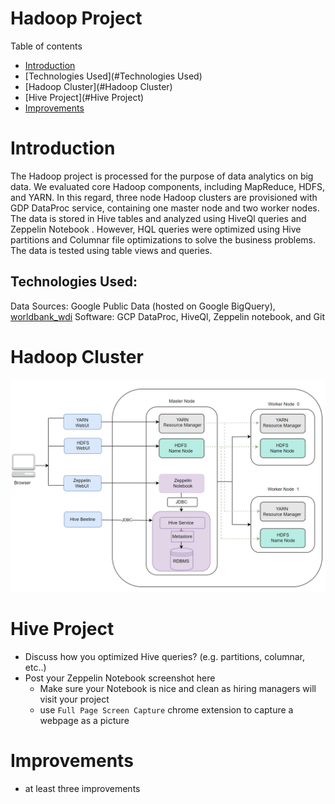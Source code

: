 # Hadoop Project
Table of contents
* [Introduction](#Introduction)
* [Technologies Used](#Technologies Used)
* [Hadoop Cluster](#Hadoop Cluster)
* [Hive Project](#Hive Project)
* [Improvements](#Improvements)

# Introduction
The Hadoop project is processed for the purpose of data analytics on big data. 
We evaluated core Hadoop components, including MapReduce, HDFS, and YARN. In this regard, three node 
Hadoop clusters are provisioned with GDP DataProc service, containing one master node and two worker nodes.
The data is stored in Hive tables and analyzed using HiveQl queries and Zeppelin Notebook . 
However, HQL queries were optimized using Hive partitions and Columnar file optimizations to solve 
the business problems. The data is tested using table views and queries.

## Technologies Used:
Data Sources: Google Public Data (hosted on Google BigQuery), [worldbank_wdi](https://www.notion.so/jarvisdev/Setup-Hadoop-Cluster-04de4b26e5b1454fa2dcaf5f5c475d99#74dbd6c579334e78a7153860beb3d470)
Software: GCP DataProc, HiveQl, Zeppelin notebook, and  Git

# Hadoop Cluster
<p align="center">
  <img src="https://github.com/halmasieh/-jarvis_data_eng_HomaAlmasieh/blob/develop/hadoop/assets/Hadoop_Architecture.PNG" alt=""/>
</p>

# Hive Project
- Discuss how you optimized Hive queries? (e.g. partitions, columnar, etc..)
- Post your Zeppelin Notebook screenshot here
    - Make sure your Notebook is nice and clean as hiring managers will visit your project
    - use `Full Page Screen Capture` chrome extension to capture a webpage as a picture

# Improvements
- at least three improvements